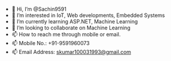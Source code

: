 - 👋 Hi, I’m @Sachin9591
- 👀 I’m interested in IoT, Web developments, Embedded Systems
- 🌱 I’m currently learning ASP.NET, Machine Learning
- 💞️ I’m looking to collaborate on Machine Learning
- 📫 How to reach me through mobile or email.
- 📫 Mobile No.: +91-9591960073
- 📫 Email Address: skumar100031993@gmail.com

<!---
Sachin9591/Sachin9591 is a ✨ special ✨ repository because its `README.md` (this file) appears on your GitHub profile.
You can click the Preview link to take a look at your changes.
--->
